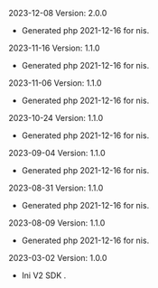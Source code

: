 2023-12-08 Version: 2.0.0
- Generated php 2021-12-16 for nis.

2023-11-16 Version: 1.1.0
- Generated php 2021-12-16 for nis.

2023-11-06 Version: 1.1.0
- Generated php 2021-12-16 for nis.

2023-10-24 Version: 1.1.0
- Generated php 2021-12-16 for nis.

2023-09-04 Version: 1.1.0
- Generated php 2021-12-16 for nis.

2023-08-31 Version: 1.1.0
- Generated php 2021-12-16 for nis.

2023-08-09 Version: 1.1.0
- Generated php 2021-12-16 for nis.

2023-03-02 Version: 1.0.0
- Ini V2 SDK .

